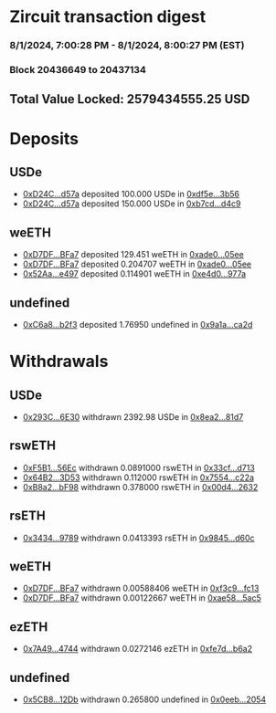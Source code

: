 # Zircuit transaction digest
### 8/1/2024, 7:00:28 PM - 8/1/2024, 8:00:27 PM (EST)
### Block 20436649 to 20437134

## Total Value Locked: 2579434555.25 USD

# Deposits
## USDe
- [0xD24C...d57a](https://etherscan.io/address/0xD24Cfe2d0fa81369ca6291c28ac5426e16B6d57a) deposited 100.000 USDe in [0xdf5e...3b56](https://etherscan.io/tx/0xD24Cfe2d0fa81369ca6291c28ac5426e16B6d57a)
- [0xD24C...d57a](https://etherscan.io/address/0xD24Cfe2d0fa81369ca6291c28ac5426e16B6d57a) deposited 150.000 USDe in [0xb7cd...d4c9](https://etherscan.io/tx/0xD24Cfe2d0fa81369ca6291c28ac5426e16B6d57a)
## weETH
- [0xD7DF...BFa7](https://etherscan.io/address/0xD7DF7E085214743530afF339aFC420c7c720BFa7) deposited 129.451 weETH in [0xade0...05ee](https://etherscan.io/tx/0xD7DF7E085214743530afF339aFC420c7c720BFa7)
- [0xD7DF...BFa7](https://etherscan.io/address/0xD7DF7E085214743530afF339aFC420c7c720BFa7) deposited 0.204707 weETH in [0xade0...05ee](https://etherscan.io/tx/0xD7DF7E085214743530afF339aFC420c7c720BFa7)
- [0x52Aa...e497](https://etherscan.io/address/0x52Aa899454998Be5b000Ad077a46Bbe360F4e497) deposited 0.114901 weETH in [0xe4d0...977a](https://etherscan.io/tx/0x52Aa899454998Be5b000Ad077a46Bbe360F4e497)
## undefined
- [0xC6a8...b2f3](https://etherscan.io/address/0xC6a8f0f8379f06Ca34F2f9a76864278105A6b2f3) deposited 1.76950 undefined in [0x9a1a...ca2d](https://etherscan.io/tx/0xC6a8f0f8379f06Ca34F2f9a76864278105A6b2f3)
# Withdrawals
## USDe
- [0x293C...6E30](https://etherscan.io/address/0x293C6937D8D82e05B01335F7B33FBA0c8e256E30) withdrawn 2392.98 USDe in [0x8ea2...81d7](https://etherscan.io/tx/0x293C6937D8D82e05B01335F7B33FBA0c8e256E30)
## rswETH
- [0xF5B1...56Ec](https://etherscan.io/address/0xF5B18fF586a828D65233112569da45863Aa856Ec) withdrawn 0.0891000 rswETH in [0x33cf...d713](https://etherscan.io/tx/0xF5B18fF586a828D65233112569da45863Aa856Ec)
- [0x64B2...3D53](https://etherscan.io/address/0x64B2156EDc4F42CF932856c028fDB7ca7adB3D53) withdrawn 0.112000 rswETH in [0x7554...c22a](https://etherscan.io/tx/0x64B2156EDc4F42CF932856c028fDB7ca7adB3D53)
- [0xB8a2...bF98](https://etherscan.io/address/0xB8a26d09e8C734d2e0f412EA0929a4A1F524bF98) withdrawn 0.378000 rswETH in [0x00d4...2632](https://etherscan.io/tx/0xB8a26d09e8C734d2e0f412EA0929a4A1F524bF98)
## rsETH
- [0x3434...9789](https://etherscan.io/address/0x34349c5569e7B846c3558961552D2202760A9789) withdrawn 0.0413393 rsETH in [0x9845...d60c](https://etherscan.io/tx/0x34349c5569e7B846c3558961552D2202760A9789)
## weETH
- [0xD7DF...BFa7](https://etherscan.io/address/0xD7DF7E085214743530afF339aFC420c7c720BFa7) withdrawn 0.00588406 weETH in [0xf3c9...fc13](https://etherscan.io/tx/0xD7DF7E085214743530afF339aFC420c7c720BFa7)
- [0xD7DF...BFa7](https://etherscan.io/address/0xD7DF7E085214743530afF339aFC420c7c720BFa7) withdrawn 0.00122667 weETH in [0xae58...5ac5](https://etherscan.io/tx/0xD7DF7E085214743530afF339aFC420c7c720BFa7)
## ezETH
- [0x7A49...4744](https://etherscan.io/address/0x7A493Be5c2ce014cD049Bf178a1ac0Db1B434744) withdrawn 0.0272146 ezETH in [0xfe7d...b6a2](https://etherscan.io/tx/0x7A493Be5c2ce014cD049Bf178a1ac0Db1B434744)
## undefined
- [0x5CB8...12Db](https://etherscan.io/address/0x5CB8e3D1F719A179bF2C9dcA5941540c06aA12Db) withdrawn 0.265800 undefined in [0x0eeb...2054](https://etherscan.io/tx/0x5CB8e3D1F719A179bF2C9dcA5941540c06aA12Db)
